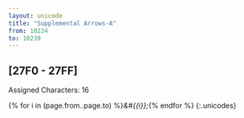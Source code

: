```yaml
---
layout: unicode
title: "Supplemental Arrows-A"
from: 10224
to: 10239
---
```


## 	[27F0 - 27FF]

Assigned Characters: 16

{% for i in (page.from..page.to) %}<i>&#{{i}};</i>{% endfor %}
{:.unicodes}
